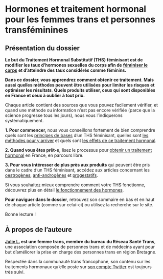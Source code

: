 # Hormones et traitement hormonal pour les femmes trans et personnes transféminines

## Présentation du dossier

**Le but du Traitement Hormonal Substitutif (THS) féminisant est de modifier les taux d’hormones sexuelles du corps afin de** [**féminiser le corps**](https://wikitrans.co/ths-fem/effets/) **et d’atteindre des taux considérés comme féminins.**

**Dans ce dossier, vous apprendrez comment obtenir ce traitement**. **Mais aussi quelles méthodes peuvent être utilisées pour limiter les risques et optimiser les résultats**. **Quels produits utiliser, ceux qui sont disponibles en France et ceux à oublier à tout prix.**

Chaque article contient des sources que vous pouvez facilement vérifier, et quand une méthode ou information n’est pas encore vérifiée (parce que la science progresse tous les jours), nous vous l’indiquerons systématiquement.

**1. Pour commencer,** nous vous conseillons fortement de bien comprendre quels sont les [principes de bases](https://wikitrans.co/ths-fem/principes) d’un THS féminisant, quelles sont [les méthodes pour y arriver](https://wikitrans.co/ths-fem/methodes/) et quels sont [les effets de ce traitement hormonal](https://wikitrans.co/ths-fem/effets/).

**2. Quand vous êtes prêt-e,** lisez le processus pour [obtenir un traitement hormonal](https://wikitrans.co/2020/01/12/commencer-un-traitement-hormonal/) en France, en parcours libre.

**3. Pour vous intéresser de plus près aux produits** qui peuvent être pris dans le cadre d’un THS féminisant, accédez aux articles concernant les [oestrogènes](https://wikitrans.co/ths-fem/oestrogenes/), [anti-androgènes](https://wikitrans.co/ths-fem/anti-androgenes/) et [progestatifs](https://wikitrans.co/ths-fem/progestatifs/).

Si vous souhaitez mieux comprendre comment votre THS fonctionne, découvrez plus en détail [le fonctionnement des hormones](https://wikitrans.co/comment-fonctionnent-les-hormones/).

**Pour naviguer dans le dossier**, retrouvez son sommaire en bas et en haut de chaque article (comme sur celui-ci) ou utilisez la recherche sur le site.

Bonne lecture !

## **À propos de l’auteure**

**[Julie L.](https://mobile.twitter.com/julie_2_0) est une femme trans, membre du bureau du Réseau Santé Trans,** une association composée de personnes trans et de médecins ayant pour but d’améliorer la prise en charge des personnes trans en région Bretagne.

Respectée dans la communauté trans francophone, son contenu sur les traitements hormonaux qu’elle poste sur [son compte Twitter](https://mobile.twitter.com/julie_2_0) est toujours très suivi.